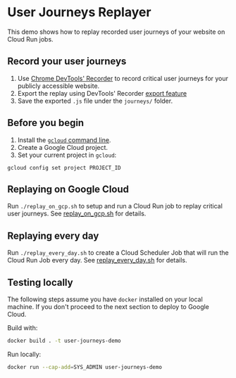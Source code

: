 # User Journeys Replayer

This demo shows how to replay recorded user journeys of your website on Cloud Run jobs.

## Record your user journeys

1. Use [Chrome DevTools' Recorder](https://developer.chrome.com/docs/devtools/recorder/) to record critical user journeys for your publicly accessible website.
1. Export the replay using DevTools' Recorder [export feature](https://developer.chrome.com/docs/devtools/recorder/#edit-flows)
1. Save the exported `.js` file under the `journeys/` folder.

## Before you begin

1. Install the [`gcloud` command line](https://cloud.google.com/sdk/docs/install).
1. Create a Google Cloud project.
1. Set your current project in `gcloud`: 
```
gcloud config set project PROJECT_ID
```

## Replaying on Google Cloud

Run `./replay_on_gcp.sh` to setup and run a Cloud Run job to replay critical
user journeys. See [replay_on_gcp.sh](replay_on_gcp.sh) for details.

## Replaying every day

Run `./replay_every_day.sh` to create a Cloud Scheduler Job that will run the
Cloud Run Job every day. See [replay_every_day.sh](replay_every_day.sh) for
details.

## Testing locally

The following steps assume you have `docker` installed on your local machine. If you don't proceed to the next section to deploy to Google Cloud.

Build with:

```sh
docker build . -t user-journeys-demo
```

Run locally:

```sh
docker run --cap-add=SYS_ADMIN user-journeys-demo
```
